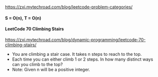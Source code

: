 https://zxi.mytechroad.com/blog/leetcode-problem-categories/

#### S = O(n), T = O(n)
#### LeetCode 70 Climbing Stairs
https://zxi.mytechroad.com/blog/dynamic-programming/leetcode-70-climbing-stairs/

- You are climbing a stair case. It takes n steps to reach to the top.
- Each time you can either climb 1 or 2 steps. In how many distinct ways can you climb to the top?
- Note: Given n will be a positive integer.

### 
